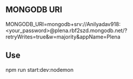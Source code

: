 

## MONGODB URI
MONGODB_URI=mongodb+srv://Anilyadav918:<your_password>@plena.rbf2szd.mongodb.net/?retryWrites=true&w=majority&appName=Plena


## Use
npm run start:dev:nodemon